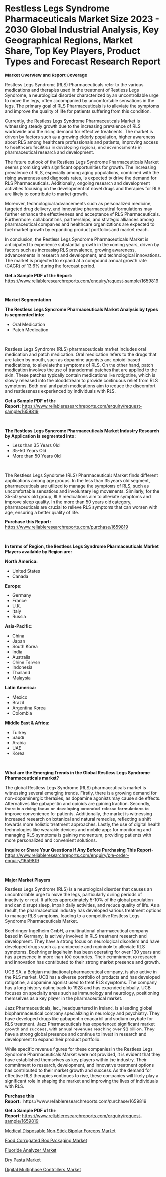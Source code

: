<p><h1>Restless Legs Syndrome Pharmaceuticals Market Size 2023 - 2030 Global Industrial Analysis, Key Geographical Regions, Market Share, Top Key Players, Product Types and Forecast Research Report</h1></p><p><strong>Market Overview and Report Coverage</strong></p>
<p><p>Restless Legs Syndrome (RLS) Pharmaceuticals refer to the various medications and therapies used in the treatment of Restless Legs Syndrome, a neurological disorder characterized by an uncontrollable urge to move the legs, often accompanied by uncomfortable sensations in the legs. The primary goal of RLS Pharmaceuticals is to alleviate the symptoms and improve the quality of life for patients suffering from this condition.</p><p>Currently, the Restless Legs Syndrome Pharmaceuticals Market is witnessing steady growth due to the increasing prevalence of RLS worldwide and the rising demand for effective treatments. The market is driven by factors such as a growing elderly population, higher awareness about RLS among healthcare professionals and patients, improving access to healthcare facilities in developing regions, and advancements in pharmaceutical research and development.</p><p>The future outlook of the Restless Legs Syndrome Pharmaceuticals Market seems promising with significant opportunities for growth. The increasing prevalence of RLS, especially among aging populations, combined with the rising awareness and diagnosis rates, is expected to drive the demand for RLS Pharmaceuticals. Additionally, ongoing research and development activities focusing on the development of novel drugs and therapies for RLS are likely to contribute to market growth.</p><p>Moreover, technological advancements such as personalized medicine, targeted drug delivery, and innovative pharmaceutical formulations may further enhance the effectiveness and acceptance of RLS Pharmaceuticals. Furthermore, collaborations, partnerships, and strategic alliances among pharmaceutical companies and healthcare organizations are expected to fuel market growth by expanding product portfolios and market reach.</p><p>In conclusion, the Restless Legs Syndrome Pharmaceuticals Market is anticipated to experience substantial growth in the coming years, driven by factors such as increasing RLS prevalence, growing awareness, advancements in research and development, and technological innovations. The market is projected to expand at a compound annual growth rate (CAGR) of 13.6% during the forecast period.</p></p>
<p><strong>Get a Sample PDF of the Report:</strong> <a href="https://www.reliableresearchreports.com/enquiry/request-sample/1659819">https://www.reliableresearchreports.com/enquiry/request-sample/1659819</a></p>
<p>&nbsp;</p>
<p><strong>Market Segmentation</strong></p>
<p><strong>The Restless Legs Syndrome Pharmaceuticals Market Analysis by types is segmented into:</strong></p>
<p><ul><li>Oral Medication</li><li>Patch Medication</li></ul></p>
<p>&nbsp;</p>
<p><p>Restless Legs Syndrome (RLS) pharmaceuticals market includes oral medication and patch medication. Oral medication refers to the drugs that are taken by mouth, such as dopamine agonists and opioid-based medications, to alleviate the symptoms of RLS. On the other hand, patch medication involves the use of transdermal patches that are applied to the skin. These patches typically contain medications like rotigotine, which is slowly released into the bloodstream to provide continuous relief from RLS symptoms. Both oral and patch medications aim to reduce the discomfort and restlessness experienced by individuals with RLS.</p></p>
<p><strong>Get a Sample PDF of the Report:</strong>&nbsp;<a href="https://www.reliableresearchreports.com/enquiry/request-sample/1659819">https://www.reliableresearchreports.com/enquiry/request-sample/1659819</a></p>
<p>&nbsp;</p>
<p><strong>The Restless Legs Syndrome Pharmaceuticals Market Industry Research by Application is segmented into:</strong></p>
<p><ul><li>Less than 35 Years Old</li><li>35-50 Years Old</li><li>More than 50 Years Old</li></ul></p>
<p>&nbsp;</p>
<p><p>The Restless Legs Syndrome (RLS) Pharmaceuticals Market finds different applications among age groups. In the less than 35 years old segment, pharmaceuticals are utilized to manage the symptoms of RLS, such as uncomfortable sensations and involuntary leg movements. Similarly, for the 35-50 years old group, RLS medications aim to alleviate symptoms and improve sleep quality. In the more than 50 years old category, pharmaceuticals are crucial to relieve RLS symptoms that can worsen with age, ensuring a better quality of life.</p></p>
<p><strong>Purchase this Report:</strong>&nbsp; <a href="https://www.reliableresearchreports.com/purchase/1659819">https://www.reliableresearchreports.com/purchase/1659819</a></p>
<p>&nbsp;</p>
<p><strong>In terms of Region, the Restless Legs Syndrome Pharmaceuticals Market Players available by Region are:</strong></p>
<p>
    <p> <strong> North America: </strong>
        <ul>
            <li>United States</li>
            <li>Canada</li>
        </ul>
        </p> 
    <p> <strong> Europe: </strong>
        <ul>
            <li>Germany</li>
            <li>France</li>
            <li>U.K.</li>
            <li>Italy</li>
            <li>Russia</li>
        </ul>
        </p> 
    <p> <strong> Asia-Pacific: </strong>
        <ul>
            <li>China</li>
            <li>Japan</li>
            <li>South Korea</li>
            <li>India</li>
            <li>Australia</li>
            <li>China Taiwan</li>
            <li>Indonesia</li>
            <li>Thailand</li>
            <li>Malaysia</li>
        </ul>
        </p> 
    <p> <strong> Latin America: </strong>
        <ul>
            <li>Mexico</li>
            <li>Brazil</li>
            <li>Argentina Korea</li>
            <li>Colombia</li>
        </ul>
        </p> 
    <p> <strong> Middle East & Africa: </strong>
        <ul>
            <li>Turkey</li>
            <li>Saudi</li>
            <li>Arabia</li>
            <li>UAE</li>
            <li>Korea</li>
        </ul>
    </p>
    </p>
<p>&nbsp;</p>
<p><strong>What are the Emerging Trends in the Global Restless Legs Syndrome Pharmaceuticals market?</strong></p>
<p><p>The global Restless Legs Syndrome (RLS) pharmaceuticals market is witnessing several emerging trends. Firstly, there is a growing demand for non-dopaminergic therapies, as dopamine agonists may cause side effects. Alternatives like gabapentin and opioids are gaining traction. Secondly, there is a rising focus on developing extended-release formulations to improve convenience for patients. Additionally, the market is witnessing increased research on botanical and natural remedies, reflecting a shift towards more holistic treatment approaches. Lastly, the use of digital health technologies like wearable devices and mobile apps for monitoring and managing RLS symptoms is gaining momentum, providing patients with more personalized and convenient solutions.</p></p>
<p><strong>Inquire or Share Your Questions If Any Before Purchasing This Report</strong>- <a href="https://www.reliableresearchreports.com/enquiry/pre-order-enquiry/1659819">https://www.reliableresearchreports.com/enquiry/pre-order-enquiry/1659819</a></p>
<p>&nbsp;</p>
<p><strong>Major Market Players</strong></p>
<p><p>Restless Legs Syndrome (RLS) is a neurological disorder that causes an uncontrollable urge to move the legs, particularly during periods of inactivity or rest. It affects approximately 5-10% of the global population and can disrupt sleep, impair daily activities, and reduce quality of life. As a result, the pharmaceutical industry has developed various treatment options to manage RLS symptoms, leading to a competitive Restless Legs Syndrome Pharmaceuticals Market.</p><p>Boehringer Ingelheim GmbH, a multinational pharmaceutical company based in Germany, is actively involved in RLS treatment research and development. They have a strong focus on neurological disorders and have developed drugs such as pramipexole and ropinirole to alleviate RLS symptoms. Boehringer Ingelheim has been operating for over 130 years and has a presence in more than 100 countries. Their commitment to research and innovation has contributed to their strong market presence and growth.</p><p>UCB SA, a Belgian multinational pharmaceutical company, is also active in the RLS market. UCB has a diverse portfolio of products and has developed rotigotine, a dopamine agonist used to treat RLS symptoms. The company has a long history dating back to 1928 and has expanded globally. UCB focuses on specialty areas such as immunology and neurology, positioning themselves as a key player in the pharmaceutical market.</p><p>Jazz Pharmaceuticals, Inc., headquartered in Ireland, is a leading global biopharmaceutical company specializing in neurology and psychiatry. They have developed drugs like gabapentin enacarbil and sodium oxybate for RLS treatment. Jazz Pharmaceuticals has experienced significant market growth and success, with annual revenues reaching over $2 billion. They have a strong global presence and continue to invest in research and development to expand their product portfolio.</p><p>While specific revenue figures for these companies in the Restless Legs Syndrome Pharmaceuticals Market were not provided, it is evident that they have established themselves as key players within the industry. Their commitment to research, development, and innovative treatment options has contributed to their market growth and success. As the demand for effective RLS therapies continues to rise, these companies will likely play a significant role in shaping the market and improving the lives of individuals with RLS.</p></p>
<p><strong>Purchase this Report:</strong>&nbsp;&nbsp;<a href="https://www.reliableresearchreports.com/purchase/1659819">https://www.reliableresearchreports.com/purchase/1659819</a></p>
<p></p>
<p><strong>Get a Sample PDF of the Report:</strong>&nbsp;<a href="https://www.reliableresearchreports.com/enquiry/request-sample/1659819">https://www.reliableresearchreports.com/enquiry/request-sample/1659819</a></p>
<p><p><a href="https://github.com/rahu1506/Market-Research-Report-List-1/blob/main/medical-disposable-non-stick-bipolar-forceps-market.md">Medical Disposable Non-Stick Bipolar Forceps Market</a></p><p><a href="https://github.com/rahu1505/Market-Research-Report-List-1/blob/main/food-corrugated-box-packaging-market.md">Food Corrugated Box Packaging Market</a></p><p><a href="https://medium.com/@kellielakin_97357/fluoride-analyzer-market-size-growth-forecast-2023-2030-b167f95d78cc">Fluoride Analyzer Market</a></p><p><a href="https://medium.com/@deannakling2927/dry-pasta-market-size-growth-forecast-2023-2030-01a2a0006b4d">Dry Pasta Market</a></p><p><a href="https://www.linkedin.com/pulse/digital-multiphase-controllers-market-share/">Digital Multiphase Controllers Market</a></p></p>